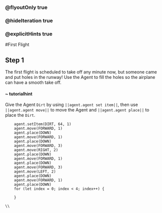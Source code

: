 ### @flyoutOnly true
### @hideIteration true
### @explicitHints true

#First Flight

## Step 1
The first flight is scheduled to take off any minute now, but someone came and put holes in the runway! Use the Agent to fill the holes so the airplane can have a smooth take off.


#### ~ tutorialhint 
Give the Agent `Dirt` by using ``||agent.agent set item||``, then use ``||agent.agent move||`` to move the Agent and ``||agent.agent place||`` to place the `Dirt`.

```ghost
    agent.setItem(DIRT, 64, 1)
    agent.move(FORWARD, 1)
    agent.place(DOWN)
    agent.move(FORWARD, 1)
    agent.place(DOWN)
    agent.move(FORWARD, 3)
    agent.move(RIGHT, 2)
    agent.place(DOWN)
    agent.move(FORWARD, 1)
    agent.place(DOWN)
    agent.move(FORWARD, 3)
    agent.move(LEFT, 2)
    agent.place(DOWN)
    agent.move(FORWARD, 1)
    agent.place(DOWN)
    for (let index = 0; index < 4; index++) {
    	
    }
```
```template
\\
```
```package
```
